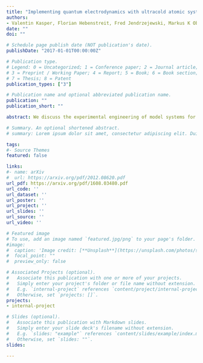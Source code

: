 ```yaml
---
title: "Implementing quantum electrodynamics with ultracold atomic systems"
authors:
- Valentin Kasper, Florian Hebenstreit, Fred Jendrzejewski, Markus K Oberthaler, Juergen Berges
date: ""
doi: ""

# Schedule page publish date (NOT publication's date).
publishDate: "2017-01-01T00:00:00Z"

# Publication type.
# Legend: 0 = Uncategorized; 1 = Conference paper; 2 = Journal article;
# 3 = Preprint / Working Paper; 4 = Report; 5 = Book; 6 = Book section;
# 7 = Thesis; 8 = Patent
publication_types: ["3"]

# Publication name and optional abbreviated publication name.
publication: ""
publication_short: ""

abstract: We discuss the experimental engineering of model systems for the description of QED in one spatial dimension via a mixture of bosonic $^{23}$Na and fermionic $^6$Li atoms. The local gauge symmetry is realized in an optical superlattice, using heteronuclear boson-fermion spin-changing interactions which preserve the total spin in every local collision. We consider a large number of bosons residing in the coherent state of a Bose-Einstein condensate on each link between the fermion lattice sites, such that the behavior of lattice QED in the continuum limit can be recovered. The discussion about the range of possible experimental parameters builds, in particular, upon experiences with related setups of fermions interacting with coherent samples of bosonic atoms. We determine the atomic system's parameters required for the description of fundamental QED processes, such as Schwinger pair production and string breaking. This is achieved by benchmark calculations of the atomic system and of QED itself using functional integral techniques. Our results demonstrate that the dynamics of one-dimensional QED may be realized with ultracold atoms using state-of-the-art experimental resources. The experimental setup proposed may provide a unique access to longstanding open questions for which classical computational methods are no longer applicable.

# Summary. An optional shortened abstract.
# summary: Lorem ipsum dolor sit amet, consectetur adipiscing elit. Duis posuere tellus ac convallis placerat. Proin tincidunt magna sed ex sollicitudin condimentum.

tags:
#- Source Themes
featured: false

links:
#- name: arXiv
#  url: https://arxiv.org/pdf/2012.08620.pdf 
url_pdf: https://arxiv.org/pdf/1608.03480.pdf
url_code: ''
url_dataset: ''
url_poster: ''
url_project: ''
url_slides: ''
url_source: ''
url_video: ''

# Featured image
# To use, add an image named `featured.jpg/png` to your page's folder. 
#image:
#  caption: 'Image credit: [**Unsplash**](https://unsplash.com/photos/s9CC2SKySJM)'
#  focal_point: ""
#  preview_only: false

# Associated Projects (optional).
#   Associate this publication with one or more of your projects.
#   Simply enter your project's folder or file name without extension.
#   E.g. `internal-project` references `content/project/internal-project/index.md`.
#   Otherwise, set `projects: []`.
projects:
- internal-project

# Slides (optional).
#   Associate this publication with Markdown slides.
#   Simply enter your slide deck's filename without extension.
#   E.g. `slides: "example"` references `content/slides/example/index.md`.
#   Otherwise, set `slides: ""`.
slides:

---
```



